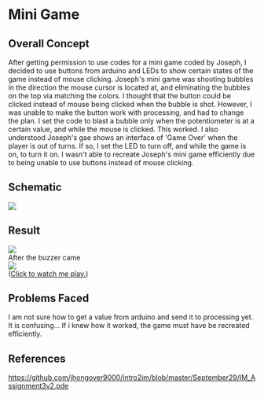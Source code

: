 # Mini Game
## Overall Concept
After getting permission to use codes for a mini game coded by Joseph, I decided to use buttons from arduino and LEDs to show certain states of the game instead of mouse clicking. Joseph's mini game was shooting bubbles in the direction the mouse cursor is located at, and eliminating the bubbles on the top via matching the colors. I thought that the button could be clicked instead of mouse being clicked when the bubble is shot. However, I was unable to make the button work with processing, and had to change the plan. I set the code to blast a bubble only when the potentiometer is at a certain value, and while the mouse is clicked. This worked. I also understood Joseph's gae shows an interface of 'Game Over' when the player is out of turns. If so, I set the LED to turn off, and while the game is on, to turn it on. I wasn't able to recreate Joseph's mini game efficiently due to being unable to use buttons instead of mouse clicking.

## Schematic
![](media/schematic3.jpeg)

## Result
![](media/picture1.jpeg)<br />
After the buzzer came<br />
![](media/photo.jpeg)<br />
([Click to watch me play.](https://youtu.be/iymA2m_SmtY))

## Problems Faced
I am not sure how to get a value from arduino and send it to processing yet. It is confusing... If i knew how it worked, the game must have be recreated efficiently.

## References
https://github.com/jhongover9000/intro2im/blob/master/September29/IM_Assignment3v2.pde
